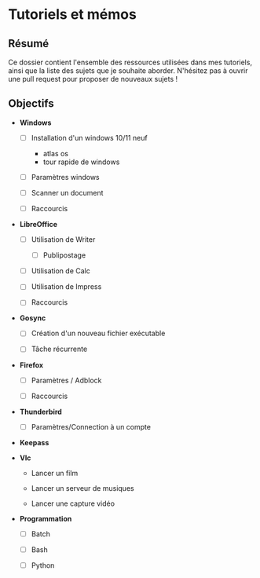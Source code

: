 # Tutoriels et mémos

## Résumé

Ce dossier contient l'ensemble des ressources utilisées dans mes tutoriels, ainsi que la liste des sujets que je souhaite aborder. N'hésitez pas à ouvrir une pull request pour proposer de nouveaux sujets !


## Objectifs

- **Windows**

    - [ ] Installation d'un windows 10/11 neuf
        + atlas os
        + tour rapide de windows

    - [ ] Paramètres windows

    - [ ] Scanner un document

    - [ ] Raccourcis


- **LibreOffice**

    - [ ] Utilisation de Writer

        - [ ] Publipostage

    - [ ] Utilisation de Calc

    - [ ] Utilisation de Impress

    - [ ] Raccourcis


- **Gosync**

    - [ ] Création d'un nouveau fichier exécutable

    - [ ] Tâche récurrente


- **Firefox**

    - [ ] Paramètres / Adblock

    - [ ] Raccourcis

- **Thunderbird**

    - [ ] Paramètres/Connection à un compte


- **Keepass**

- **Vlc**
    - Lancer un film

    - Lancer un serveur de musiques

    - Lancer une capture vidéo

- **Programmation**

    - [ ] Batch

    - [ ] Bash

    - [ ] Python